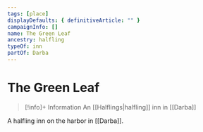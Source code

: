 ```yaml
---
tags: [place]
displayDefaults: { definitiveArticle: "" }
campaignInfo: []
name: The Green Leaf
ancestry: halfling
typeOf: inn 
partOf: Darba
---
```

# The Green Leaf
>[!info]+ Information
> An [[Halflings|halfling]] inn in [[Darba]]

A halfling inn on the harbor in [[Darba]]. 

